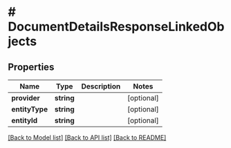 # # DocumentDetailsResponseLinkedObjects

## Properties

Name | Type | Description | Notes
------------ | ------------- | ------------- | -------------
**provider** | **string** |  | [optional]
**entityType** | **string** |  | [optional]
**entityId** | **string** |  | [optional]

[[Back to Model list]](../../README.md#models) [[Back to API list]](../../README.md#endpoints) [[Back to README]](../../README.md)
